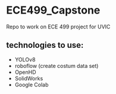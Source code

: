 # ECE499_Capstone
Repo to work on ECE 499 project for UVIC

## technologies to use:
- YOLOv8
- roboflow (create costum data set)
- OpenHD
- SolidWorks
- Google Colab
